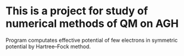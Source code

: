# This is a project for study of numerical methods of QM on AGH
Program computates effective potential of few electrons in symmetric potential by Hartree–Fock method. 
